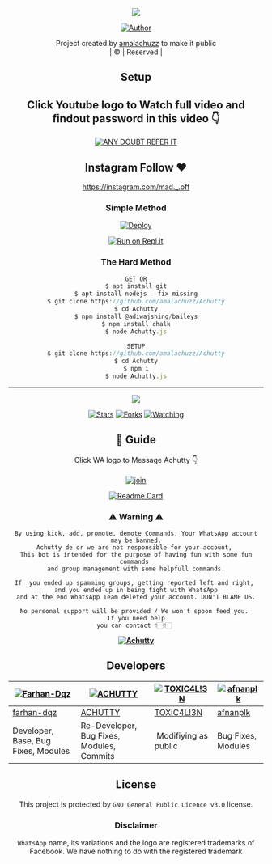 <div align="center">

 </a>
</p>
<div align="center">
  <p align="center">
<img src=https://i.imgur.com/w89FHm7.jpeg>
</p>
  <p align="center">
<a href="https://github.com/amalachuzz"><img title="Author" src="https://img.shields.io/badge/Author-amalachuzz/Achutty?color=blue&style=for-the-badge&logo=whatsapp"></a>
</p>
</div>
<p align="center">
Project created by <a href="https://github.com/amalachuzz">amalachuzz</a> to make it public
    <br>
       | © |
        Reserved |
    <br> 
</p>

## Setup
<div align="center"> 


## Click Youtube logo to Watch full video and findout password in this video 👇

 [![ANY DOUBT REFER IT](https://www.linkpicture.com/q/YouTube-Logo-700x394.png)](https://youtu.be/Tb1B-rS52uo)


## Instagram  Follow ❤️

https://instagram.com/mad._.off


  ### Simple Method
  
[![Deploy](https://www.herokucdn.com/deploy/button.svg)](https://heroku.com/deploy?template=https://github.com/amalachuzz/Achutty.git)



  
[![Run on Repl.it](https://repl.it/badge/github/quiec/whatsAlfa)](https://replit.com/@amalachuzz/Achutty)
  
### The Hard Method
```js
GET QR
$ apt install git
$ apt install nodejs --fix-missing
$ git clone https://github.com/amalachuzz/Achutty
$ cd Achutty
$ npm install @adiwajshing/baileys
$ npm install chalk
$ node Achutty.js
```
      
```js
SETUP
$ git clone https://github.com/amalachuzz/Achutty
$ cd Achutty
$ npm i
$ node Achutty.js
```

----

  <p align="center">
  <a href="httsp://github.com/amalachuzz/Achutty">
    
<a href="https://github.com/amalachuzz/followers">
<img src="https://img.shields.io/github/repo-size/amalachuzz/Achutty?color=green&label=Repo%20total%20size&style=plastic">
<p align="center">
<a href="https://github.com/amalachuzz/followers"
<img title="Followers" src="https://img.shields.io/github/followers/amalachuzz?color=blue&style=flat-square"></a>
<a href="https://github.com/amalachuzz/Achutty/stargazers/"><img title="Stars" src="https://img.shields.io/github/stars/amalachuzz/Achutty?color=blue&style=flat-square"></a>
<a href="https://github.com/amalachuzz/Achutty/network/members"><img title="Forks" src="https://img.shields.io/github/forks/amalachuzz/Achutty?color=blue&style=flat-square"></a>
<a href="https://github.com/amalachuzz/Achutty/watchers"><img title="Watching" src="https://img.shields.io/github/watchers/amalachuzz/Achutty?label=Watchers&color=blue&style=flat-square"></a>
</p>

## 📢 Guide
Click WA logo to Message Achutty 👇
    <br>
<br>
  [![join](https://github.com/Alien-alfa/PublicBot/blob/main/wlogo.svg.png)](http://wa.me/917591973073)
  <div align="center">
       
  [![Readme Card](https://github-readme-stats.vercel.app/api/pin/?username=amalachuzz&repo=Achutty&theme=nightowl)](https://github.com/amalachuzz/Achutty)
  </div>
    
### ⚠ Warning ⚠

```
By using kick, add, promote, demote Commands, Your WhatsApp account may be banned.
Achutty de or we are not responsible for your account, 
This bot is intended for the purpose of having fun with some fun commands 
and group management with some helpfull commands.

If  you ended up spamming groups, getting reported left and right, 
and you ended up in being fight with WhatsApp
and at the end WhatsApp Team deleted your account. DON'T BLAME US.

No personal support will be provided / We won't spoon feed you. 
If you need help
you can contact 👇🏻👇🏻 
```
**[![Achutty](https://www.linkpicture.com/q/WHTSPP-LOGO.png)](http://wa.me/917591973073?text=Can%20you%20help%20bro)**

## Developers
  <div align="center">
    
  [![Farhan-Dqz](https://github.com/farhan-dqz.png?size=100)](https://github.com/farhan-dqz) | [![ACHUTTY](https://github.com/amalachuzz.png?size=100)](https://github.com/amalachuzz) |  [![TOXIC4L!3N](https://github.com/Alien-alfa.png?size=100)](https://github.com/AI-VIKI) | [![afnanplk](https://github.com/afnanplk.png?size=100)](https://github.com/afnanplk) 
----|----|----|----
[farhan-dqz](https://github.com/farhan-dqz) | [ACHUTTY](https://github.com/amalachuzz) | [TOXIC4L!3N](https://github.com/AI-VIKI) | [afnanplk](https://github.com/afnanplk) 
Developer, Base, Bug Fixes, Modules| Re-Developer, Bug Fixes, Modules, Commits |  Modifiying  as   public | Bug Fixes, Modules 
  </div>
    


## License
This project is protected by `GNU General Public Licence v3.0` license.

### Disclaimer
`WhatsApp` name, its variations and the logo are registered trademarks of Facebook. We have nothing to do with the registered trademark
